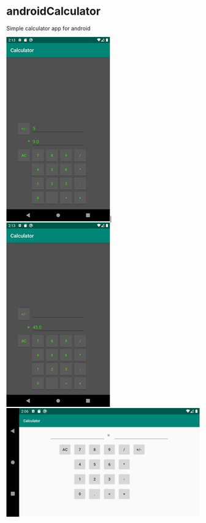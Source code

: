 # androidCalculator

Simple calculator app for android

![Vertical layout](https://github.com/MANT-i-S/androidCalculator/blob/master/Screenshot_1580508831.png)|![Vertical layout](https://github.com/MANT-i-S/androidCalculator/blob/master/Screenshot_1580508836.png)
![Landscape layout](https://github.com/MANT-i-S/androidCalculator/blob/master/Screenshot_1580508381.png)

